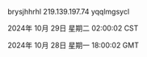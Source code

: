 brysjhhrhl 219.139.197.74 yqqlmgsycl

2024年 10月 29日 星期二 02:00:02 CST

2024年 10月 28日 星期一 18:00:02 GMT
